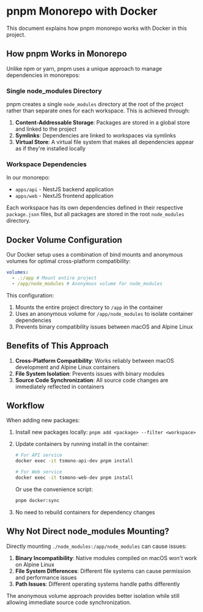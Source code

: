 # pnpm Monorepo with Docker

This document explains how pnpm monorepo works with Docker in this project.

## How pnpm Works in Monorepo

Unlike npm or yarn, pnpm uses a unique approach to manage dependencies in monorepos:

### Single node_modules Directory

pnpm creates a single `node_modules` directory at the root of the project rather than separate ones for each workspace. This is achieved through:

1. **Content-Addressable Storage**: Packages are stored in a global store and linked to the project
2. **Symlinks**: Dependencies are linked to workspaces via symlinks
3. **Virtual Store**: A virtual file system that makes all dependencies appear as if they're installed locally

### Workspace Dependencies

In our monorepo:

- `apps/api` - NestJS backend application
- `apps/web` - NextJS frontend application

Each workspace has its own dependencies defined in their respective `package.json` files, but all packages are stored in the root `node_modules` directory.

## Docker Volume Configuration

Our Docker setup uses a combination of bind mounts and anonymous volumes for optimal cross-platform compatibility:

```yaml
volumes:
  - .:/app # Mount entire project
  - /app/node_modules # Anonymous volume for node_modules
```

This configuration:

1. Mounts the entire project directory to `/app` in the container
2. Uses an anonymous volume for `/app/node_modules` to isolate container dependencies
3. Prevents binary compatibility issues between macOS and Alpine Linux

## Benefits of This Approach

1. **Cross-Platform Compatibility**: Works reliably between macOS development and Alpine Linux containers
2. **File System Isolation**: Prevents issues with binary modules
3. **Source Code Synchronization**: All source code changes are immediately reflected in containers

## Workflow

When adding new packages:

1. Install new packages locally: `pnpm add <package> --filter <workspace>`
2. Update containers by running install in the container:

   ```bash
   # For API service
   docker exec -it tsmono-api-dev pnpm install

   # For Web service
   docker exec -it tsmono-web-dev pnpm install
   ```

   Or use the convenience script:

   ```bash
   pnpm docker:sync
   ```

3. No need to rebuild containers for dependency changes

## Why Not Direct node_modules Mounting?

Directly mounting `./node_modules:/app/node_modules` can cause issues:

1. **Binary Incompatibility**: Native modules compiled on macOS won't work on Alpine Linux
2. **File System Differences**: Different file systems can cause permission and performance issues
3. **Path Issues**: Different operating systems handle paths differently

The anonymous volume approach provides better isolation while still allowing immediate source code synchronization.
